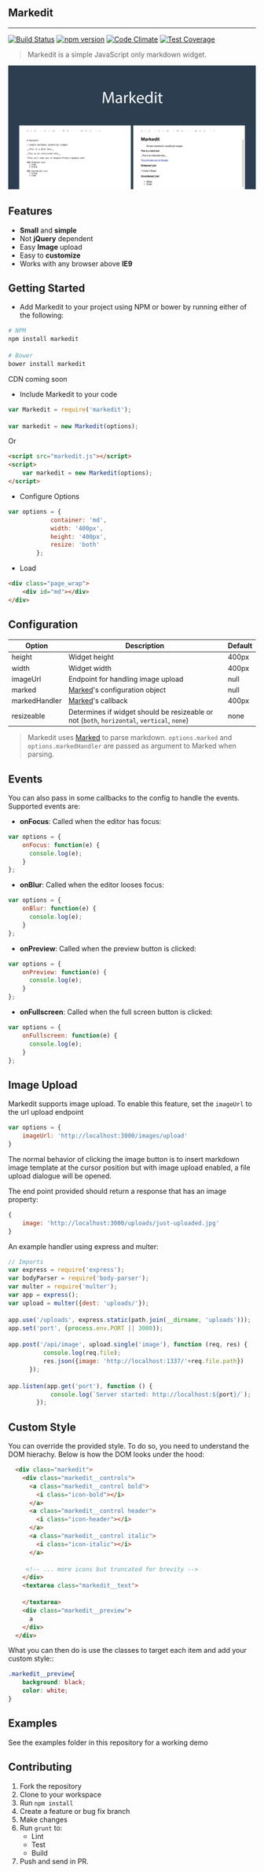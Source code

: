 ## Markedit
--------------------------

[![Build Status](https://travis-ci.org/christiannwamba/markedit.svg?branch=master)](https://travis-ci.org/christiannwamba/markedit) [![npm version](https://badge.fury.io/js/markedit.svg)](https://www.npmjs.com/package/markedit) [![Code Climate](https://codeclimate.com/github/christiannwamba/markedit/badges/gpa.svg)](https://codeclimate.com/github/christiannwamba/markedit) [![Test Coverage](https://codeclimate.com/github/christiannwamba/markedit/badges/coverage.svg)](https://codeclimate.com/github/christiannwamba/markedit/coverage)

> Markedit is a simple JavaScript only markdown widget.

![Markedit](markedit.jpg)

## Features

* __Small__ and __simple__
* Not __jQuery__ dependent
* Easy __Image__ upload
* Easy to __customize__
* Works with any browser above __IE9__


## Getting Started

* Add Markedit to your project using NPM or bower by running either of the following:

```bash
# NPM
npm install markedit

# Bower
bower install markedit
```
CDN coming soon

* Include Markedit to your code

```js
var Markedit = require('markedit');

var markedit = new Markedit(options);
```

Or

```html
<script src="markedit.js"></script>
<script>
    var markedit = new Markedit(options);
</script>
```

* Configure Options

```js
var options = {
            container: 'md',
            width: '400px',
            height: '400px',
            resize: 'both'
        };
```

* Load

```html
<div class="page_wrap">
    <div id="md"></div>
</div>
```

## Configuration

| Option        | Description   | Default  |
| ------------- |---------------| ------   |
| height     | Widget height | 400px    |
| width      | Widget width      |   400px    |
| imageUrl   | Endpoint for handling image upload    |   null    |
| marked | [Marked](https://github.com/chjj/marked)'s configuration  object   |    null    |
| markedHandler    | [Marked](https://github.com/chjj/marked)'s  callback    |   400px    |
| resizeable     | Determines if widget should be resizeable or not (`both`, `horizontal`, `vertical`, `none`) | none    |

> Markedit uses [Marked](https://github.com/chjj/marked) to parse markdown. `options.marked` and `options.markedHandler` are passed as argument to Marked when parsing.

 ## Events

 You can also pass in some callbacks to the config to handle the events. Supported events are:

 * __onFocus__: Called when the editor has focus:

```js
var options = {
    onFocus: function(e) {
      console.log(e);
    }
};
```

 * __onBlur__: Called when the editor looses focus:

```js
var options = {
    onBlur: function(e) {
      console.log(e);
    }
};
```

* __onPreview__: Called when the preview button is clicked:

```js
var options = {
    onPreview: function(e) {
      console.log(e);
    }
};
```

* __onFullscreen__: Called when the full screen button is clicked:

```js
var options = {
    onFullscreen: function(e) {
      console.log(e);
    }
};
```

## Image Upload

Markedit supports image upload. To enable this feature, set the `imageUrl` to the url upload endpoint

```js
var options = {
    imageUrl: 'http://localhost:3000/images/upload'
}
```

The normal behavior of clicking the image button is to insert markdown image template at the cursor position but with image upload enabled, a file upload dialogue will be opened.

The end point provided should return a response that has an image property:

```js
{
    image: 'http://localhost:3000/uploads/just-uploaded.jpg'
}
```

An example handler using express and multer:

```js
// Imports
var express = require('express');
var bodyParser = require('body-parser');
var multer = require('multer');
var app = express();
var upload = multer({dest: 'uploads/'});

app.use('/uploads', express.static(path.join(__dirname, 'uploads')));
app.set('port', (process.env.PORT || 3000));

app.post('/api/image', upload.single('image'), function (req, res) {
          console.log(req.file);
          res.json({image: 'http://localhost:1337/'+req.file.path})
      });

app.listen(app.get('port'), function () {
            console.log(`Server started: http://localhost:${port}/`);
        });
```

## Custom Style

You can override the provided style. To do so, you need to understand the DOM hierachy.
Below is how the DOM looks under the hood:
```html
  <div class="markedit">
    <div class="markedit__controls">
      <a class="markedit__control bold">
        <i class="icon-bold"></i>
      </a>
      <a class="markedit__control header">
        <i class="icon-header"></i>
      </a>
      <a class="markedit__control italic">
        <i class="icon-italic"></i>
      </a>

     <!-- ... more icons but truncated for brevity -->
    </div>
    <textarea class="markedit__text">

    </textarea>
    <div class="markedit__preview">
      a
    </div>
  </div>
```
What you can then do is use the classes to target each item and add your custom style::

```css
.markedit__preview{
    background: black;
    color: white;
}
```

## Examples

See the examples folder in this repository for a working demo

## Contributing

1) Fork the repository
2) Clone to your workspace
3) Run `npm install`
4) Create a feature or bug fix branch
5) Make changes
6) Run `grunt` to:
    * Lint
    * Test
    * Build
7) Push and send in PR.
